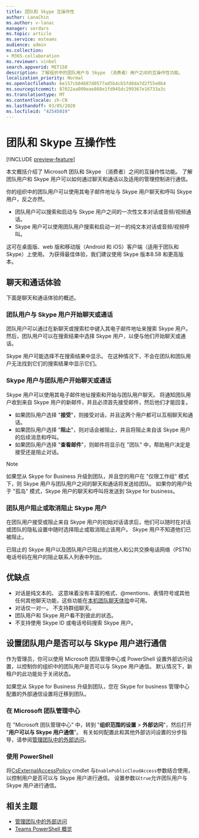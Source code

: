 ```yaml
---
title: 团队和 Skype 互操作性
author: LanaChin
ms.author: v-lanac
manager: serdars
ms.topic: article
ms.service: msteams
audience: admin
ms.collection:
- M365-collaboration
ms.reviewer: vinbel
search.appverid: MET150
description: 了解组织中的团队用户与 Skype （消费者）用户之间的互操作性功能。
localization_priority: Normal
ms.openlocfilehash: 6e157cb04687d0577ad5b4cb5fd8da7d2f55e0b4
ms.sourcegitcommit: 87022aa009eae868e1fd945dc299367e16733a3c
ms.translationtype: MT
ms.contentlocale: zh-CN
ms.lasthandoff: 03/05/2020
ms.locfileid: "42545019"
---
```

# <a name="teams-and-skype-interoperability"></a>团队和 Skype 互操作性

[!INCLUDE [preview-feature](includes/preview-feature.md)]

本文概括介绍了 Microsoft 团队和 Skype （消费者）之间的互操作性功能。 了解团队用户和 Skype 用户可以如何通过聊天和通话以及适用的管理控制进行通信。

你的组织中的团队用户可以使用其电子邮件地址与 Skype 用户聊天和呼叫 Skype 用户，反之亦然。

- 团队用户可以搜索和启动与 Skype 用户之间的一次性文本对话或音频/视频通话。
- Skype 用户可以使用团队用户搜索和启动一对一的纯文本对话或音频/视频呼叫。

这可在桌面版、web 版和移动版（Android 和 iOS）客户端（适用于团队和 Skype）上使用。 为获得最佳体验，我们建议使用 Skype 版本8.58 和更高版本。

## <a name="chat-and-calling-experience"></a>聊天和通话体验

下面是聊天和通话体验的概述。

### <a name="teams-user-starts-a-chat-or-call-with-a-skype-user"></a>团队用户与 Skype 用户开始聊天或通话

团队用户可以通过在新聊天或搜索栏中键入其电子邮件地址来搜索 Skype 用户。  然后，团队用户可以在搜索结果中选择 Skype 用户，以便与他们开始聊天或通话。

Skype 用户可能选择不在搜索结果中显示。 在这种情况下，不会在团队和团队用户无法找到它们的搜索结果中显示它们。

### <a name="skype-user-starts-a-chat-or-call-with-a-teams-user"></a>Skype 用户与团队用户开始聊天或通话

Skype 用户可以使用其电子邮件地址搜索和开始与团队用户聊天。 将通知团队用户收到来自 Skype 用户的新邮件，并且必须首先接受邮件，然后他们才能回复。

- 如果团队用户选择 "**接受**"，则接受对话，并且这两个用户都可以互相聊天和通话。
- 如果团队用户选择 "**阻止**"，则对话会被阻止，并且将阻止来自该 Skype 用户的后续消息和呼叫。
- 如果团队用户选择 "**查看邮件**"，则邮件将显示在 "团队" 中，帮助用户决定是接受还是阻止对话。

> [!NOTE]
> 如果您从 Skype for Business 升级到团队，并且您的用户在 "仅限工作组" 模式下，则 Skype 用户与团队用户之间的聊天和通话将发送给团队。 如果你的用户处于 "孤岛" 模式，Skype 用户的聊天和呼叫将发送到 Skype for business。

### <a name="teams-user-blocks-or-unblocks-a-skype-user"></a>团队用户阻止或取消阻止 Skype 用户

在团队用户接受或阻止来自 Skype 用户的初始对话请求后，他们可以随时在对话或团队的隐私设置中随时选择阻止或取消阻止该用户。 Skype 用户不知道他们已被阻止。

已阻止的 Skype 用户以及团队用户已阻止的其他人和公共交换电话网络（PSTN）电话号码在用户的阻止联系人列表中列出。

## <a name="limitations"></a>优缺点

- 对话是纯文本的。 这意味着没有丰富的格式、@mentions、表情符号或其他任何其他聊天功能，这些功能在[本机团队聊天体验](native-chat-for-external-users.md)中可用。
- 对话仅一对一。 不支持群组聊天。
- 团队用户和 Skype 用户看不到彼此的状态。
- 不支持使用 Skype ID 或电话号码搜索 Skype 用户。

## <a name="set-whether-teams-users-can-communicate-with-skype-users"></a>设置团队用户是否可以与 Skype 用户进行通信

作为管理员，你可以使用 Microsoft 团队管理中心或 PowerShell 设置外部访问设置，以控制你的组织中的团队用户是否可以与 Skype 用户通信。 默认情况下，新租户的此功能处于关闭状态。

如果您从 Skype for Business 升级到团队，您在 Skype for business 管理中心配置的外部通信设置将迁移到团队。

### <a name="in-the-microsoft-teams-admin-center"></a>在 Microsoft 团队管理中心

在 "Microsoft 团队管理中心" 中，转到 "**组织范围的设置** > **外部访问**"，然后打开 "**用户可以与 Skype 用户通信**"。 有关如何配置此和其他外部访问设置的分步指导，请参阅[管理团队中的外部访问](https://docs.microsoft.com/microsoftteams/manage-external-access#allow-or-block-domains)。

### <a name="using-powershell"></a>使用 PowerShell

将[CsExternalAccessPolicy](https://docs.microsoft.com/powershell/module/skype/set-csexternalaccesspolicy) cmdlet 与```EnablePublicCloudAccess```参数结合使用，以控制用户是否可以与 Skype 用户进行通信。 设置参数以```true```允许团队用户与 Skype 用户进行通信。

## <a name="related-topics"></a>相关主题

- [管理团队中的外部访问](manage-external-access.md)
- [Teams PowerShell 概览](teams-powershell-overview.md)
